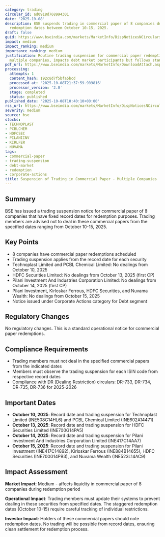 ```yaml
---
category: trading
circular_id: ad0918d768994301
date: '2025-10-08'
description: BSE suspends trading in commercial paper of 8 companies due to upcoming
  redemption dates between October 10-15, 2025.
draft: false
guid: https://www.bseindia.com/markets/MarketInfo/DispNoticesNCirculars.aspx?Noticeid={7DD130AF-D74A-4BEC-B090-ED0AD1A1A04B}&noticeno=20251008-17&dt=10/08/2025&icount=17&totcount=68&flag=0
impact: medium
impact_ranking: medium
importance_ranking: medium
justification: Routine trading suspension for commercial paper redemptions affecting
  multiple companies, impacts debt market participants but follows standard procedure
pdf_url: https://www.bseindia.com/markets/MarketInfo/DownloadAttach.aspx?id=20251008-17&attachedId=
processing:
  attempts: 1
  content_hash: 192c8d7f5bfa5bcd
  processed_at: '2025-10-08T21:37:59.909816'
  processor_version: '2.0'
  stage: completed
  status: published
published_date: '2025-10-08T10:40:10+00:00'
rss_url: https://www.bseindia.com/markets/MarketInfo/DispNoticesNCirculars.aspx?Noticeid={7DD130AF-D74A-4BEC-B090-ED0AD1A1A04B}&noticeno=20251008-17&dt=10/08/2025&icount=17&totcount=68&flag=0
severity: medium
source: bse
stocks:
- TECHNOPLAST
- PCBLCHEM
- HDFCSEC
- PILANIINV
- KIRLFER
- NUVAMA
tags:
- commercial-paper
- trading-suspension
- debt-market
- redemption
- corporate-actions
title: Suspension of Trading in Commercial Paper - Multiple Companies
---
```


## Summary

BSE has issued a trading suspension notice for commercial paper of 8 companies that have fixed record dates for redemption purposes. Trading members are advised not to deal in these commercial papers from the specified dates ranging from October 10-15, 2025.

## Key Points

- 8 companies have commercial paper redemptions scheduled
- Trading suspension applies from the record date for each security
- Technoplast Limited and PCBL Chemical Limited: No dealings from October 10, 2025
- HDFC Securities Limited: No dealings from October 13, 2025 (first CP)
- Pilani Investment And Industries Corporation Limited: No dealings from October 14, 2025 (first CP)
- Pilani Investment, Kirloskar Ferrous, HDFC Securities, and Nuvama Wealth: No dealings from October 15, 2025
- Notice issued under Corporate Actions category for Debt segment

## Regulatory Changes

No regulatory changes. This is a standard operational notice for commercial paper redemptions.

## Compliance Requirements

- Trading members must not deal in the specified commercial papers from the indicated dates
- Members must observe the trading suspension for each ISIN code from respective record dates
- Compliance with DR (Dealing Restriction) circulars: DR-733, DR-734, DR-735, DR-736 for 2025-2026

## Important Dates

- **October 10, 2025**: Record date and trading suspension for Technoplast Limited (INE508G14HL6) and PCBL Chemical Limited (INE602A14471)
- **October 13, 2025**: Record date and trading suspension for HDFC Securities Limited (INE700G14PA5)
- **October 14, 2025**: Record date and trading suspension for Pilani Investment And Industries Corporation Limited (INE417C14AA7)
- **October 15, 2025**: Record date and trading suspension for Pilani Investment (INE417C14892), Kirloskar Ferrous (INE884B14655), HDFC Securities (INE700G14PB3), and Nuvama Wealth (INE523L14AC9)

## Impact Assessment

**Market Impact**: Medium - affects liquidity in commercial paper of 8 companies during redemption period

**Operational Impact**: Trading members must update their systems to prevent dealing in these securities from specified dates. The staggered redemption dates (October 10-15) require careful tracking of individual restrictions.

**Investor Impact**: Holders of these commercial papers should note redemption dates. No trading will be possible from record dates, ensuring clean settlement for redemption process.